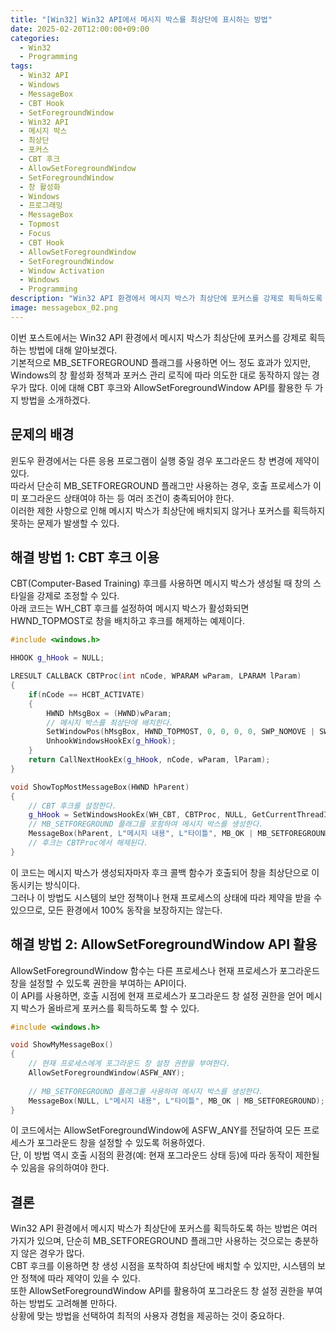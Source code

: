 ```yaml
---
title: "[Win32] Win32 API에서 메시지 박스를 최상단에 표시하는 방법"
date: 2025-02-20T12:00:00+09:00
categories:
  - Win32
  - Programming
tags:
  - Win32 API
  - Windows
  - MessageBox
  - CBT Hook
  - SetForegroundWindow
  - Win32 API
  - 메시지 박스
  - 최상단
  - 포커스
  - CBT 후크
  - AllowSetForegroundWindow
  - SetForegroundWindow
  - 창 활성화
  - Windows
  - 프로그래밍
  - MessageBox
  - Topmost
  - Focus
  - CBT Hook
  - AllowSetForegroundWindow
  - SetForegroundWindow
  - Window Activation
  - Windows
  - Programming
description: "Win32 API 환경에서 메시지 박스가 최상단에 포커스를 강제로 획득하도록 실행하는 방법에 대해 알아보겠다이다. CBT 후크와 AllowSetForegroundWindow API를 활용한 두 가지 해결 방안을 소개한다."
image: messagebox_02.png
---
```


이번 포스트에서는 Win32 API 환경에서 메시지 박스가 최상단에 포커스를 강제로 획득하는 방법에 대해 알아보겠다.  
기본적으로 MB_SETFOREGROUND 플래그를 사용하면 어느 정도 효과가 있지만, Windows의 창 활성화 정책과 포커스 관리 로직에 따라 의도한 대로 동작하지 않는 경우가 많다. 이에 대해 CBT 후크와 AllowSetForegroundWindow API를 활용한 두 가지 방법을 소개하겠다.


## 문제의 배경

윈도우 환경에서는 다른 응용 프로그램이 실행 중일 경우 포그라운드 창 변경에 제약이 있다.  
따라서 단순히 MB_SETFOREGROUND 플래그만 사용하는 경우, 호출 프로세스가 이미 포그라운드 상태여야 하는 등 여러 조건이 충족되어야 한다.  
이러한 제한 사항으로 인해 메시지 박스가 최상단에 배치되지 않거나 포커스를 획득하지 못하는 문제가 발생할 수 있다.

## 해결 방법 1: CBT 후크 이용

CBT(Computer-Based Training) 후크를 사용하면 메시지 박스가 생성될 때 창의 스타일을 강제로 조정할 수 있다.  
아래 코드는 WH_CBT 후크를 설정하여 메시지 박스가 활성화되면 HWND_TOPMOST로 창을 배치하고 후크를 해제하는 예제이다.

```cpp
#include <windows.h>

HHOOK g_hHook = NULL;

LRESULT CALLBACK CBTProc(int nCode, WPARAM wParam, LPARAM lParam)
{
    if(nCode == HCBT_ACTIVATE)
    {
        HWND hMsgBox = (HWND)wParam;
        // 메시지 박스를 최상단에 배치한다.
        SetWindowPos(hMsgBox, HWND_TOPMOST, 0, 0, 0, 0, SWP_NOMOVE | SWP_NOSIZE);
        UnhookWindowsHookEx(g_hHook);
    }
    return CallNextHookEx(g_hHook, nCode, wParam, lParam);
}

void ShowTopMostMessageBox(HWND hParent)
{
    // CBT 후크를 설정한다.
    g_hHook = SetWindowsHookEx(WH_CBT, CBTProc, NULL, GetCurrentThreadId());
    // MB_SETFOREGROUND 플래그를 포함하여 메시지 박스를 생성한다.
    MessageBox(hParent, L"메시지 내용", L"타이틀", MB_OK | MB_SETFOREGROUND);
    // 후크는 CBTProc에서 해제된다.
}
```

이 코드는 메시지 박스가 생성되자마자 후크 콜백 함수가 호출되어 창을 최상단으로 이동시키는 방식이다.  
그러나 이 방법도 시스템의 보안 정책이나 현재 프로세스의 상태에 따라 제약을 받을 수 있으므로, 모든 환경에서 100% 동작을 보장하지는 않는다.


## 해결 방법 2: AllowSetForegroundWindow API 활용

AllowSetForegroundWindow 함수는 다른 프로세스나 현재 프로세스가 포그라운드 창을 설정할 수 있도록 권한을 부여하는 API이다.  
이 API를 사용하면, 호출 시점에 현재 프로세스가 포그라운드 창 설정 권한을 얻어 메시지 박스가 올바르게 포커스를 획득하도록 할 수 있다.

```cpp
#include <windows.h>

void ShowMyMessageBox()
{
    // 현재 프로세스에게 포그라운드 창 설정 권한을 부여한다.
    AllowSetForegroundWindow(ASFW_ANY);
    
    // MB_SETFOREGROUND 플래그를 사용하여 메시지 박스를 생성한다.
    MessageBox(NULL, L"메시지 내용", L"타이틀", MB_OK | MB_SETFOREGROUND);
}
```

이 코드에서는 AllowSetForegroundWindow에 ASFW_ANY를 전달하여 모든 프로세스가 포그라운드 창을 설정할 수 있도록 허용하였다.  
단, 이 방법 역시 호출 시점의 환경(예: 현재 포그라운드 상태 등)에 따라 동작이 제한될 수 있음을 유의하여야 한다.


## 결론

Win32 API 환경에서 메시지 박스가 최상단에 포커스를 획득하도록 하는 방법은 여러 가지가 있으며, 단순히 MB_SETFOREGROUND 플래그만 사용하는 것으로는 충분하지 않은 경우가 많다.  
CBT 후크를 이용하면 창 생성 시점을 포착하여 최상단에 배치할 수 있지만, 시스템의 보안 정책에 따라 제약이 있을 수 있다.  
또한 AllowSetForegroundWindow API를 활용하여 포그라운드 창 설정 권한을 부여하는 방법도 고려해볼 만하다.  
상황에 맞는 방법을 선택하여 최적의 사용자 경험을 제공하는 것이 중요하다.
